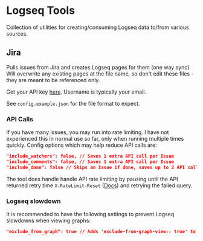 # Logseq Tools

Collection of utilities for creating/consuming Logseq data to/from various sources.

## Jira

Pulls issues from Jira and creates Logseq pages for them (one way sync)
Will overwrite any existing pages at the file name, so don't edit these files - they are meant to be referenced only.

Get your API key [here](https://id.atlassian.com/manage-profile/security/api-tokens). Username is typically your email.

See `config.example.json` for the file format to expect.

### API Calls
If you have many issues, you may run into rate limiting.
I have not experienced this in normal use so far, only when running multiple times quickly.
Config options which may help reduce API calls are:

```json
"include_watchers": false, // Saves 1 extra API call per Issue
"include_comments": false, // Saves 1 extra API call per Issue
"include_done": false // Skips an Issue if done, saves up to 2 API calls per done Issue. No savings if include_watchers and include_comments are false.
```

The tool does handle handle API rate limiting by pausing until the API returned retry time `X-RateLimit-Reset` ([Docs](https://developer.atlassian.com/cloud/jira/platform/rate-limiting/)) and retrying the failed query.

### Logseq slowdown
It is recommended to have the following settings to prevent Logseq slowdowns when viewing graphs:

```json
"exclude_from_graph": true // Adds 'exclude-from-graph-view:: true' to each page, greatly cleaning up the graph page
```